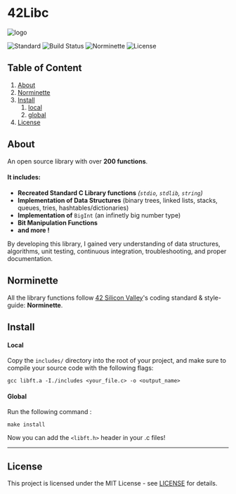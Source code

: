 # 42Libc

![logo](resources/libft-logo.svg.png)

![Standard](https://img.shields.io/badge/Standard-ANSI%20C89-red.svg)
![Build Status](https://img.shields.io/badge/Build-Pass-lightred.svg)
![Norminette](https://img.shields.io/badge/Norminette-Pass-lightred.svg)
![License](https://img.shields.io/badge/License-MIT-blue.svg)

## Table of Content

1. [About](#about-libft)
2. [Norminette](#norminette)
3. [Install](#install)
	1. [local](#local)
	2. [global](#global)
4. [License](#license)

## About <a name="about-libft"></a>

An open source library with over **200 functions**.

#### It includes:

 * **Recreated Standard C Library functions** _(`stdio`, `stdlib`, `string`)_
 * **Implementation of Data Structures** (binary trees, linked lists, stacks, queues, tries, hashtables/dictionaries)
 * **Implementation of** `BigInt` (an infinetly big number type)
 * **Bit Manipulation Functions**
 * **and more !**
 
By developing this library, I gained very understanding of data structures, algorithms,
unit testing, continuous integration, troubleshooting, and proper documentation.

## Norminette <a name="norminette"></a>

All the library functions follow [42 Silicon Valley](https://www.42.us.org/)'s coding standard & style-guide: **Norminette**.

## Install <a name="install"></a>

#### Local <a name="local"></a>

Copy the `includes/` directory into the root of your project, and
make sure to compile your source code with the following flags:

	gcc libft.a -I./includes <your_file.c> -o <output_name>

#### Global <a name="global"></a>

Run the following command :

	make install

Now you can add the `<libft.h>` header in your .c files!

----
## License <a name="license"></a>

This project is licensed under the MIT License - see [LICENSE](LICENSE/) for details.

